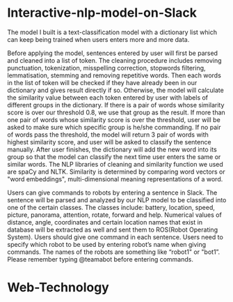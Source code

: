 # Interactive-nlp-model-on-Slack

The model I built is a text-classification model with a dictionary list which can keep being trained when users enters more and more data.

Before applying the model, sentences entered by user will first be parsed and cleaned into a list of token. The cleaning procedure includes removing punctuation, tokenization, misspelling correction, stopwords filtering, lemmatisation, stemming and removing repetitive words. Then each words in the list of token will be checked if they have already been in our dictionary and gives result directly if so. Otherwise, the model will calculate the similarity value between each token entered by user with labels of different groups in the dictionary. If there is a pair of words whose similarity score is over our threshold 0.8, we use that group as the result. If more than one pair of words whose similarity score is over the threshold, user will be asked to make sure which specific group is he/she commanding. If no pair of words pass the threshold, the model will return 3 pair of words with highest similarity score, and user will be asked to classify the sentence manually. After user finishes, the dictionary will add the new word into its group so that the model can classify the next time user enters the same or similar words. The NLP libraries of cleaning and similarity function we used are spaCy and NLTK. Similarity is determined by comparing word vectors or "word embeddings", multi-dimensional meaning representations of a word. 

Users can give commands to robots by entering a sentence in Slack. The sentence will be parsed and analyzed by our NLP model to be classified into one of the certain classes. The classes include: battery, location, speed, picture, panorama, attention, rotate, forward and help. Numerical values of distance, angle, coordinates and certain location names that exist in database will be extracted as well and sent them to ROS(Robot Operating System). Users should give one command in each sentence. Users need to specify which robot to be used by entering robot’s name when giving commands. The names of the robots are something like “robot1" or "bot1”. Please remember typing @teamabot before entering commands.
# Web-Technology
